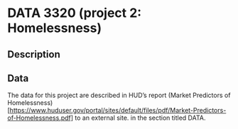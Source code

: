 # DATA 3320 (project 2: Homelessness)

## Description 

## Data 
The data for this project are described in HUD’s report (Market Predictors of Homelessness)[https://www.huduser.gov/portal/sites/default/files/pdf/Market-Predictors-of-Homelessness.pdf] to an external site. in the section titled DATA.
